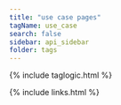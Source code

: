 ```yaml
---
title: "use case pages"
tagName: use_case
search: false
sidebar: api_sidebar
folder: tags
---
```

{% include taglogic.html %}

{% include links.html %}
